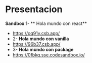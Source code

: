 # Presentacion
**Sandbox**
1- ** Hola mundo con react**
- https://oq91y.csb.app/
- 2- **Hola mundo con vanilla**
- https://96b37.csb.app/
- 3- **Hola mundo con package**
- https://0fbkq.sse.codesandbox.io/
